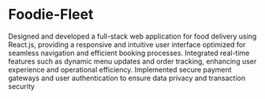 # Foodie-Fleet

Designed and developed a full-stack web application for food delivery using React.js, providing a responsive and intuitive user interface optimized for seamless navigation and efficient booking processes. Integrated real-time features such as dynamic menu updates and order tracking, enhancing user experience and operational efficiency. Implemented secure payment gateways and user authentication to ensure data privacy and transaction security
